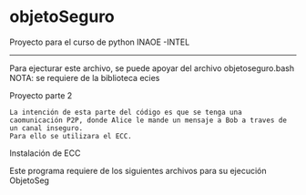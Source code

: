 # objetoSeguro
Proyecto para el curso de python INAOE -INTEL
**************************************************************************
Para ejecturar este archivo, se puede apoyar del archivo objetoseguro.bash
NOTA: se requiere de la biblioteca ecies



Proyecto parte 2


    La intención de esta parte del código es que se tenga una caomunicación P2P, donde Alice le mande un mensaje a Bob a traves de un canal inseguro. 
    Para ello se utilizara el ECC.
Instalación de ECC


Este programa requiere de los siguientes archivos para su ejecución
ObjetoSeg
